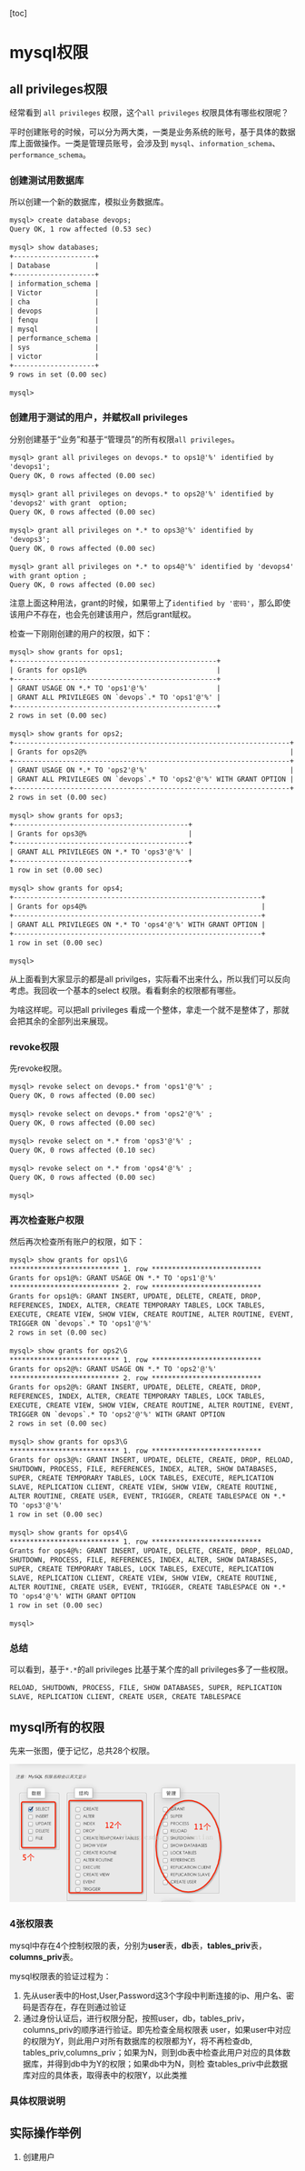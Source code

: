 [toc]
# mysql权限 #
## all privileges权限 ##

经常看到 `all privileges` 权限，这个`all privileges` 权限具体有哪些权限呢？

平时创建账号的时候，可以分为两大类，一类是业务系统的账号，基于具体的数据库上面做操作。一类是管理员账号，会涉及到 `mysql`、`information_schema`、`performance_schema`。

### 创建测试用数据库 ###
所以创建一个新的数据库，模拟业务数据库。

	mysql> create database devops;
	Query OK, 1 row affected (0.53 sec)
	
	mysql> show databases;
	+--------------------+
	| Database           |
	+--------------------+
	| information_schema |
	| Victor             |
	| cha                |
	| devops             |
	| fenqu              |
	| mysql              |
	| performance_schema |
	| sys                |
	| victor             |
	+--------------------+
	9 rows in set (0.00 sec)
	
	mysql> 

### 创建用于测试的用户，并赋权all privileges ###
分别创建基于“业务”和基于“管理员”的所有权限`all privileges`。

	mysql> grant all privileges on devops.* to ops1@'%' identified by 'devops1';
	Query OK, 0 rows affected (0.00 sec)
	
	mysql> grant all privileges on devops.* to ops2@'%' identified by 'devops2' with grant  option;
	Query OK, 0 rows affected (0.00 sec)
	
	mysql> grant all privileges on *.* to ops3@'%' identified by 'devops3';
	Query OK, 0 rows affected (0.00 sec)
	
	mysql> grant all privileges on *.* to ops4@'%' identified by 'devops4' with grant option ;
	Query OK, 0 rows affected (0.00 sec)

注意上面这种用法，grant的时候，如果带上了`identified by '密码'`，那么即使该用户不存在，也会先创建该用户，然后grant赋权。

检查一下刚刚创建的用户的权限，如下：


	mysql> show grants for ops1;
	+--------------------------------------------------+
	| Grants for ops1@%                                |
	+--------------------------------------------------+
	| GRANT USAGE ON *.* TO 'ops1'@'%'                 |
	| GRANT ALL PRIVILEGES ON `devops`.* TO 'ops1'@'%' |
	+--------------------------------------------------+
	2 rows in set (0.00 sec)
	
	mysql> show grants for ops2;
	+--------------------------------------------------------------------+
	| Grants for ops2@%                                                  |
	+--------------------------------------------------------------------+
	| GRANT USAGE ON *.* TO 'ops2'@'%'                                   |
	| GRANT ALL PRIVILEGES ON `devops`.* TO 'ops2'@'%' WITH GRANT OPTION |
	+--------------------------------------------------------------------+
	2 rows in set (0.00 sec)
	
	mysql> show grants for ops3;
	+-------------------------------------------+
	| Grants for ops3@%                         |
	+-------------------------------------------+
	| GRANT ALL PRIVILEGES ON *.* TO 'ops3'@'%' |
	+-------------------------------------------+
	1 row in set (0.00 sec)
	
	mysql> show grants for ops4;
	+-------------------------------------------------------------+
	| Grants for ops4@%                                           |
	+-------------------------------------------------------------+
	| GRANT ALL PRIVILEGES ON *.* TO 'ops4'@'%' WITH GRANT OPTION |
	+-------------------------------------------------------------+
	1 row in set (0.00 sec)
	
	mysql> 


从上面看到大家显示的都是all privilges，实际看不出来什么，所以我们可以反向考虑。我回收一个基本的select 权限。看看剩余的权限都有哪些。

为啥这样呢。可以把all privileges 看成一个整体，拿走一个就不是整体了，那就会把其余的全部列出来展现。

### revoke权限 ###

先revoke权限。
	
	mysql> revoke select on devops.* from 'ops1'@'%' ;
	Query OK, 0 rows affected (0.00 sec)
	
	mysql> revoke select on devops.* from 'ops2'@'%' ;
	Query OK, 0 rows affected (0.00 sec)
	
	mysql> revoke select on *.* from 'ops3'@'%' ;
	Query OK, 0 rows affected (0.10 sec)
	
	mysql> revoke select on *.* from 'ops4'@'%' ;
	Query OK, 0 rows affected (0.00 sec)
	
	mysql> 

### 再次检查账户权限 ###

然后再次检查所有账户的权限，如下：

	mysql> show grants for ops1\G
	*************************** 1. row ***************************
	Grants for ops1@%: GRANT USAGE ON *.* TO 'ops1'@'%'
	*************************** 2. row ***************************
	Grants for ops1@%: GRANT INSERT, UPDATE, DELETE, CREATE, DROP, REFERENCES, INDEX, ALTER, CREATE TEMPORARY TABLES, LOCK TABLES, EXECUTE, CREATE VIEW, SHOW VIEW, CREATE ROUTINE, ALTER ROUTINE, EVENT, TRIGGER ON `devops`.* TO 'ops1'@'%'
	2 rows in set (0.00 sec)
	
	mysql> show grants for ops2\G
	*************************** 1. row ***************************
	Grants for ops2@%: GRANT USAGE ON *.* TO 'ops2'@'%'
	*************************** 2. row ***************************
	Grants for ops2@%: GRANT INSERT, UPDATE, DELETE, CREATE, DROP, REFERENCES, INDEX, ALTER, CREATE TEMPORARY TABLES, LOCK TABLES, EXECUTE, CREATE VIEW, SHOW VIEW, CREATE ROUTINE, ALTER ROUTINE, EVENT, TRIGGER ON `devops`.* TO 'ops2'@'%' WITH GRANT OPTION
	2 rows in set (0.00 sec)
	
	mysql> show grants for ops3\G
	*************************** 1. row ***************************
	Grants for ops3@%: GRANT INSERT, UPDATE, DELETE, CREATE, DROP, RELOAD, SHUTDOWN, PROCESS, FILE, REFERENCES, INDEX, ALTER, SHOW DATABASES, SUPER, CREATE TEMPORARY TABLES, LOCK TABLES, EXECUTE, REPLICATION SLAVE, REPLICATION CLIENT, CREATE VIEW, SHOW VIEW, CREATE ROUTINE, ALTER ROUTINE, CREATE USER, EVENT, TRIGGER, CREATE TABLESPACE ON *.* TO 'ops3'@'%'
	1 row in set (0.00 sec)
	
	mysql> show grants for ops4\G
	*************************** 1. row ***************************
	Grants for ops4@%: GRANT INSERT, UPDATE, DELETE, CREATE, DROP, RELOAD, SHUTDOWN, PROCESS, FILE, REFERENCES, INDEX, ALTER, SHOW DATABASES, SUPER, CREATE TEMPORARY TABLES, LOCK TABLES, EXECUTE, REPLICATION SLAVE, REPLICATION CLIENT, CREATE VIEW, SHOW VIEW, CREATE ROUTINE, ALTER ROUTINE, CREATE USER, EVENT, TRIGGER, CREATE TABLESPACE ON *.* TO 'ops4'@'%' WITH GRANT OPTION
	1 row in set (0.00 sec)
	
	mysql> 

### 总结 ###

可以看到，基于`*.*`的all privileges 比基于某个库的all privileges多了一些权限。

	

	RELOAD, SHUTDOWN, PROCESS, FILE, SHOW DATABASES, SUPER, REPLICATION SLAVE, REPLICATION CLIENT, CREATE USER, CREATE TABLESPACE 

## mysql所有的权限 ##

先来一张图，便于记忆，总共28个权限。

![](https://raw.githubusercontent.com/ernest-dzf/docs/master/pic/mysql%E6%9D%83%E9%99%90.png)

### 4张权限表 ###

mysql中存在4个控制权限的表，分别为**user**表，**db**表，**tables_priv**表，**columns_priv**表。

mysql权限表的验证过程为：

1. 先从user表中的Host,User,Password这3个字段中判断连接的ip、用户名、密码是否存在，存在则通过验证
2. 通过身份认证后，进行权限分配，按照user，db，tables\_priv，columns\_priv的顺序进行验证。即先检查全局权限表 user，如果user中对应的权限为Y，则此用户对所有数据库的权限都为Y，将不再检查db, tables\_priv,columns\_priv；如果为N，则到db表中检查此用户对应的具体数据库，并得到db中为Y的权限；如果db中为N，则检 查tables\_priv中此数据库对应的具体表，取得表中的权限Y，以此类推

### 具体权限说明 ###




## 实际操作举例

1. 创建用户



